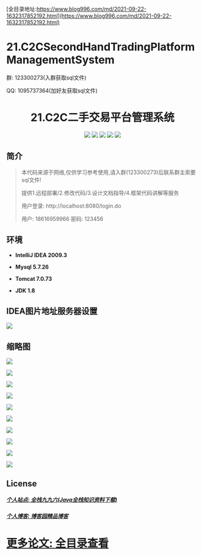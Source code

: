 [全目录地址:https://www.blog996.com/md/2021-09-22-1632317852192.html](https://www.blog996.com/md/2021-09-22-1632317852192.html)
# 21.C2CSecondHandTradingPlatformManagementSystem

<p>群: 123300273(入群获取sql文件)</p>
<p>QQ: 1095737364(加好友获取sql文件)</p>

<p><h1 align="center">21.C2C二手交易平台管理系统</h1></p>

<p align="center">
	<img src="https://img.shields.io/badge/jdk-1.8-orange.svg"/>
    <img src="https://img.shields.io/badge/spring-1.8-lightgrey.svg"/>
    <img src="https://img.shields.io/badge/springmvc-3.x-blue.svg"/>
    <img src="https://img.shields.io/badge/mybatis-3.x-blue.svg"/>
    <img src="https://img.shields.io/badge/html-5.x-blue.svg"/>
   </p>

## 简介

> 本代码来源于网络,仅供学习参考使用,请入群(123300273)后联系群主索要sql文件!
>
> 提供1.远程部署/2.修改代码/3.设计文档指导/4.框架代码讲解等服务
>
> 用户登录: http://localhost:8080/login.do
>
> 用户: 18616959966  密码: 123456
>



## 环境

- <b>IntelliJ IDEA 2009.3</b>

- <b>Mysql 5.7.26</b>

- <b>Tomcat 7.0.73</b>

- <b>JDK 1.8</b>

## IDEA图片地址服务器设置

![](https://img2020.cnblogs.com/blog/588112/202011/588112-20201125230357758-260009642.png)


## 缩略图

![](https://img2020.cnblogs.com/blog/588112/202011/588112-20201125230003488-1737664051.png)

![](https://img2020.cnblogs.com/blog/588112/202011/588112-20201125230011090-862448983.png)

![](https://img2020.cnblogs.com/blog/588112/202011/588112-20201125230017895-1118055822.png)

![](https://img2020.cnblogs.com/blog/588112/202011/588112-20201125230032492-1071564585.png)

![](https://img2020.cnblogs.com/blog/588112/202011/588112-20201125230039389-4686809.png)

![](https://img2020.cnblogs.com/blog/588112/202011/588112-20201125230048096-918435206.png)

![](https://img2020.cnblogs.com/blog/588112/202011/588112-20201125230055878-997076940.png)

![](https://img2020.cnblogs.com/blog/588112/202011/588112-20201125230103399-740537749.png)

![](https://img2020.cnblogs.com/blog/588112/202011/588112-20201125230112364-756505713.png)

![](https://img2020.cnblogs.com/blog/588112/202011/588112-20201125230119688-1090944295.png)


## License

##### [个人站点: 全栈九九六(Java全栈知识资料下载)](https://www.blog996.com/)
##### [个人博客: 博客园精品博客](https://www.cnblogs.com/yysbolg/)
# [更多论文: 全目录查看](https://www.blog996.com/md/2021-09-22-1632317852192.html)


